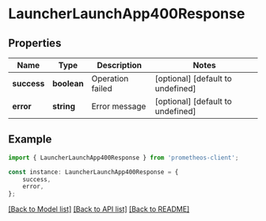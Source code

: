 # LauncherLaunchApp400Response


## Properties

Name | Type | Description | Notes
------------ | ------------- | ------------- | -------------
**success** | **boolean** | Operation failed | [optional] [default to undefined]
**error** | **string** | Error message | [optional] [default to undefined]

## Example

```typescript
import { LauncherLaunchApp400Response } from 'prometheos-client';

const instance: LauncherLaunchApp400Response = {
    success,
    error,
};
```

[[Back to Model list]](../README.md#documentation-for-models) [[Back to API list]](../README.md#documentation-for-api-endpoints) [[Back to README]](../README.md)

